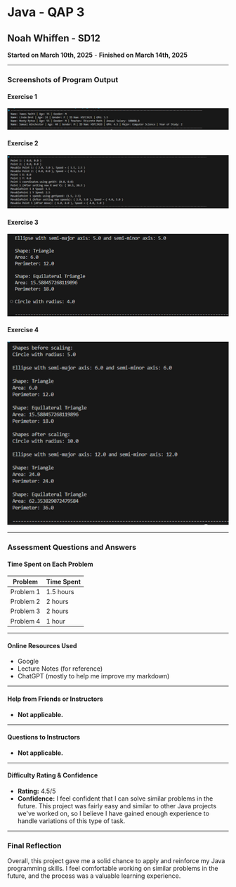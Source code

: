# Java - QAP 3

## Noah Whiffen - SD12  
**Started on March 10th, 2025** - **Finished on March 14th, 2025**  

---

### Screenshots of Program Output

#### Exercise 1
![Image of Exercise 1's output](./images/Exercise1.png)

#### Exercise 2
![Image of Exercise 2's output](./images/Exercise2.png)

#### Exercise 3
![Image of Exercise 3's output](./images/Exercise3.png)

#### Exercise 4
![Image of Exercise 4's output](./images/Exercise4.png)

---

### Assessment Questions and Answers

#### Time Spent on Each Problem

| Problem   | Time Spent  |
|-----------|-------------|
| Problem 1 | 1.5 hours   |
| Problem 2 | 2 hours     |
| Problem 3 | 2 hours     |
| Problem 4 | 1 hour      |

---

#### Online Resources Used

- Google
- Lecture Notes (for reference)
- ChatGPT (mostly to help me improve my markdown)

---

#### Help from Friends or Instructors

- **Not applicable.**

---

#### Questions to Instructors

- **Not applicable.**

---

#### Difficulty Rating & Confidence

- **Rating:** 4.5/5
- **Confidence:** I feel confident that I can solve similar problems in the future. This project was fairly easy and similar to other Java projects we've worked on, so I believe I have gained enough experience to handle variations of this type of task.

---

### Final Reflection

Overall, this project gave me a solid chance to apply and reinforce my Java programming skills. I feel comfortable working on similar problems in the future, and the process was a valuable learning experience.
